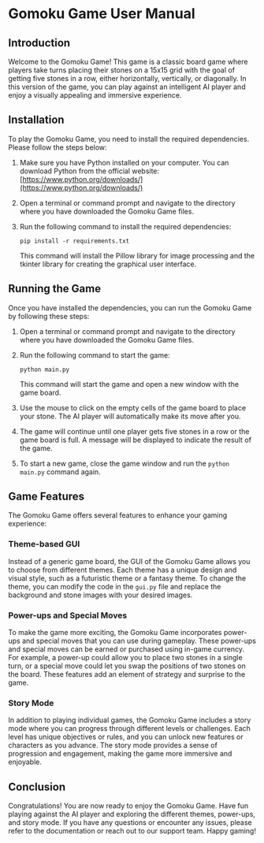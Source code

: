 # Gomoku Game User Manual

## Introduction

Welcome to the Gomoku Game! This game is a classic board game where players take turns placing their stones on a 15x15 grid with the goal of getting five stones in a row, either horizontally, vertically, or diagonally. In this version of the game, you can play against an intelligent AI player and enjoy a visually appealing and immersive experience.

## Installation

To play the Gomoku Game, you need to install the required dependencies. Please follow the steps below:

1. Make sure you have Python installed on your computer. You can download Python from the official website: [https://www.python.org/downloads/](https://www.python.org/downloads/)

2. Open a terminal or command prompt and navigate to the directory where you have downloaded the Gomoku Game files.

3. Run the following command to install the required dependencies:

   ```
   pip install -r requirements.txt
   ```

   This command will install the Pillow library for image processing and the tkinter library for creating the graphical user interface.

## Running the Game

Once you have installed the dependencies, you can run the Gomoku Game by following these steps:

1. Open a terminal or command prompt and navigate to the directory where you have downloaded the Gomoku Game files.

2. Run the following command to start the game:

   ```
   python main.py
   ```

   This command will start the game and open a new window with the game board.

3. Use the mouse to click on the empty cells of the game board to place your stone. The AI player will automatically make its move after you.

4. The game will continue until one player gets five stones in a row or the game board is full. A message will be displayed to indicate the result of the game.

5. To start a new game, close the game window and run the `python main.py` command again.

## Game Features

The Gomoku Game offers several features to enhance your gaming experience:

### Theme-based GUI

Instead of a generic game board, the GUI of the Gomoku Game allows you to choose from different themes. Each theme has a unique design and visual style, such as a futuristic theme or a fantasy theme. To change the theme, you can modify the code in the `gui.py` file and replace the background and stone images with your desired images.

### Power-ups and Special Moves

To make the game more exciting, the Gomoku Game incorporates power-ups and special moves that you can use during gameplay. These power-ups and special moves can be earned or purchased using in-game currency. For example, a power-up could allow you to place two stones in a single turn, or a special move could let you swap the positions of two stones on the board. These features add an element of strategy and surprise to the game.

### Story Mode

In addition to playing individual games, the Gomoku Game includes a story mode where you can progress through different levels or challenges. Each level has unique objectives or rules, and you can unlock new features or characters as you advance. The story mode provides a sense of progression and engagement, making the game more immersive and enjoyable.

## Conclusion

Congratulations! You are now ready to enjoy the Gomoku Game. Have fun playing against the AI player and exploring the different themes, power-ups, and story mode. If you have any questions or encounter any issues, please refer to the documentation or reach out to our support team. Happy gaming!